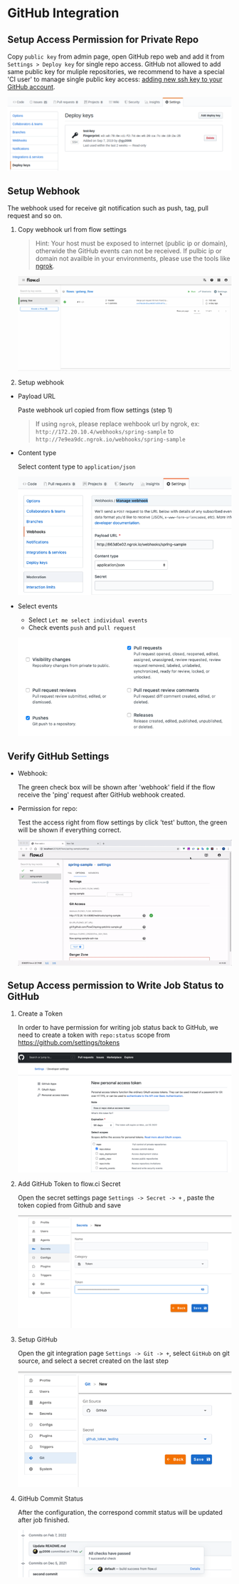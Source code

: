 # GitHub Integration

## Setup Access Permission for Private Repo

Copy `public key` from admin page, open GitHub repo web and add it from `Settings > Deploy key` for single repo access. GitHub not allowed to add same public key for muliple repositories, we recommend to have a special 'CI user' to manage single public key access: [adding new ssh key to your GitHub account](https://help.github.com/en/articles/adding-a-new-ssh-key-to-your-github-account).

![github_setup_deploy_key](../../_images/git/github_setup_deploy_key.png)

## Setup Webhook

The webhook used for receive git notification such as push, tag, pull request and so on.

1. Copy webhook url from flow settings
    > Hint: Your host must be exposed to internet (public ip or domain), otherwide the GitHub events can not be received.
    > If pulbic ip or domain not availble in your environments, please use the tools like [ngrok](https://ngrok.com/).  

   ![webhook settings](../../_images/git/select_webhook_url.gif)

2. Setup webhook

- Payload URL

  Paste webhook url copied from flow settings (step 1)

  > If using `ngrok`, please replace wehbook url by ngrok, ex: `http://172.20.10.4/webhooks/spring-sample` to `http://7e9ea9dc.ngrok.io/webhooks/spring-sample`

- Content type

  Select content type to `application/json`

  ![payload and content](../../_images/git/github_setup_payload_and_content.png)

- Select events

  - Select `Let me select individual events`
  - Check events `push` and `pull request`

  ![events](../../_images/git/github_select_events.png)

## Verify GitHub Settings

- Webhook:

  The green check box will be shown after 'webhook' field if the flow receive the 'ping' request after GitHub webhook created.

- Permission for repo:
  
  Test the access right from flow settings by click 'test' button, the green will be shown if everything correct.

  ![github_test](../../_images/git/github_test_config.gif)


## Setup Access permission to Write Job Status to GitHub

1. Create a Token

    In order to have permission for writing job status back to GitHub, we need to create a token with `repo:status` scope from https://github.com/settings/tokens

    ![create token](../../_images/git/github_create_access_token.png)

2. Add GitHub Token to flow.ci Secret

    Open the secret settings page `Settings -> Secret -> +` , paste the token copied from Github and save

    ![add token](../../_images/git/add_token.png)

3. Setup GitHub

    Open the git integration page `Settings -> Git -> +`, select `GitHub` on git source, and select a secret created on the last step

    ![link](../../_images/git/github_add_link.png)

4. GitHub Commit Status

    After the configuration, the correspond commit status will be updated after job finished.

    ![demo](../../_images/git/github_check_updated.png)